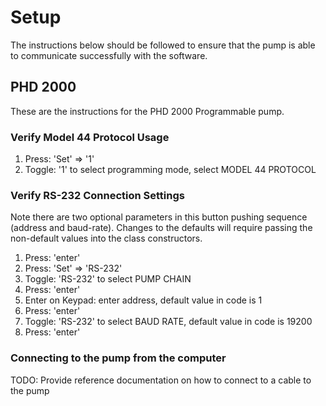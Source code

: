 # Setup

The instructions below should be followed to ensure that the pump is able to communicate successfully with the software.

## PHD 2000

These are the instructions for the PHD 2000 Programmable pump.

### Verify Model 44 Protocol Usage
1. Press: 'Set' => '1'
2. Toggle: '1' to select programming mode, select MODEL 44 PROTOCOL

### Verify RS-232 Connection Settings
Note there are two optional parameters in this button pushing sequence (address and baud-rate). Changes to the defaults will require passing the non-default values into the class constructors.
1. Press: 'enter'
2. Press: 'Set' => 'RS-232'
3. Toggle: 'RS-232' to select PUMP CHAIN
4. Press: 'enter'
5. Enter on Keypad: enter address, default value in code is 1
6. Press: 'enter'
7. Toggle: 'RS-232' to select BAUD RATE, default value in code is 19200
8. Press: 'enter'

### Connecting to the pump from the computer
TODO: Provide reference documentation on how to connect to a cable to the pump

